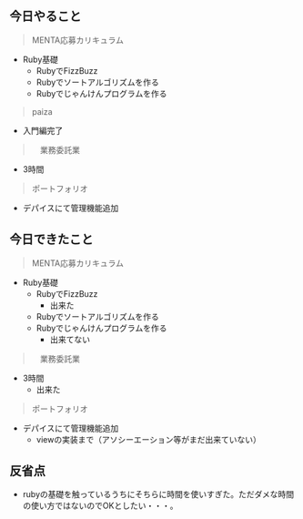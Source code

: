 ## 今日やること

> MENTA応募カリキュラム
- Ruby基礎
  - RubyでFizzBuzz
  - Rubyでソートアルゴリズムを作る
  - Rubyでじゃんけんプログラムを作る


> paiza
- 入門編完了

>　業務委託業　
- 3時間 

> ポートフォリオ
- デパイスにて管理機能追加

## 今日できたこと

> MENTA応募カリキュラム
- Ruby基礎
  - RubyでFizzBuzz
    - 出来た
  - Rubyでソートアルゴリズムを作る
  - Rubyでじゃんけんプログラムを作る
    - 出来てない



>　業務委託業　
- 3時間 
   - 出来た

> ポートフォリオ
- デパイスにて管理機能追加
  - viewの実装まで（アソシーエーション等がまだ出来ていない）


## 反省点
- rubyの基礎を触っているうちにそちらに時間を使いすぎた。ただダメな時間の使い方ではないのでOKとしたい・・・。
